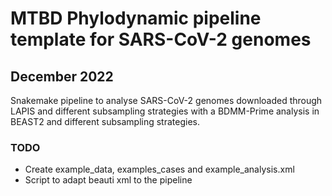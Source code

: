 
# MTBD Phylodynamic pipeline template for SARS-CoV-2 genomes
## December 2022

Snakemake pipeline to analyse SARS-CoV-2 genomes downloaded through LAPIS and different subsampling strategies with a BDMM-Prime analysis in BEAST2 and different subsampling strategies.

### TODO
- Create example_data, examples_cases and example_analysis.xml
- Script to adapt beauti xml to the pipeline
